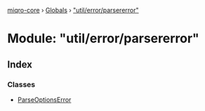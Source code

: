 [miqro-core](../README.md) › [Globals](../globals.md) › ["util/error/parsererror"](_util_error_parsererror_.md)

# Module: "util/error/parsererror"

## Index

### Classes

* [ParseOptionsError](../classes/_util_error_parsererror_.parseoptionserror.md)

